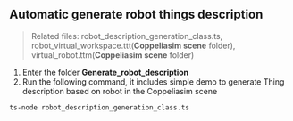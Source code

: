 ## Automatic generate robot things description

>Related files: robot_description_generation_class.ts, robot_virtual_workspace.ttt(**Coppeliasim scene** folder), virtual_robot.ttm(**Coppeliasim scene** folder)

1. Enter the folder **Generate_robot_description**
2. Run the following command, it includes simple demo to generate Thing description based on robot in the Coppeliasim scene

```
ts-node robot_description_generation_class.ts
```
